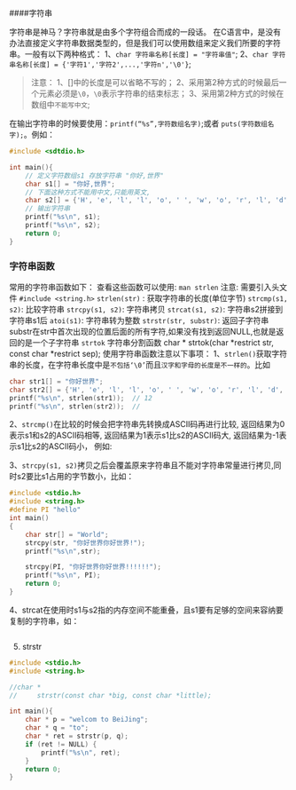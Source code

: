 ####字符串

字符串是神马？字符串就是由多个字符组合而成的一段话。
在C语言中，是没有办法直接定义字符串数据类型的，但是我们可以使用数组来定义我们所要的字符串。一般有以下两种格式：
1、`char 字符串名称[长度] = "字符串值"`;
2、`char 字符串名称[长度] = {'字符1','字符2',...,'字符n','\0'}`;

> 注意：
> 1、[]中的长度是可以省略不写的；
> 2、采用第2种方式的时候最后一个元素必须是`\0`，`\0`表示字符串的结束标志；
> 3、采用第2种方式的时候在数组中`不能写中文`;

在输出字符串的时候要使用：`printf(“%s”,字符数组名字)`;或者 `puts(字符数组名字);`。例如：
```c
#include <sdtdio.h>

int main(){
    // 定义字符数组s1 存放字符串 "你好,世界"
    char s1[] = "你好,世界";
    // 下面这种方式不能用中文,只能用英文,
    char s2[] = {'H', 'e', 'l', 'l', 'o', ' ', 'w', 'o', 'r', 'l', 'd','\0'};
    // 输出字符串
    printf("%s\n", s1);
    printf("%s\n", s2);
    return 0;
}
```

### 字符串函数
常用的字符串函数如下：
查看这些函数可以使用: `man strlen`
注意: 需要引入头文件 `#include <string.h>`
`strlen(str)` : 获取字符串的长度(单位字节) 
`strcmp(s1, s2)`: 比较字符串
`strcpy(s1, s2)`: 字符串拷贝
`strcat(s1, s2)`: 字符串s2拼接到字符串s1后
`atoi(s1)`: 字符串转为整数
`strstr(str, substr)`: 返回子字符串substr在str中首次出现的位置后面的所有字符,如果没有找到返回NULL,也就是返回的是一个子字符串
`strtok` 字符串分割函数
char *
     strtok(char *restrict str, const char *restrict sep);
使用字符串函数注意以下事项：
1、`strlen()`获取字符串的长度，在字符串长度中是`不包括‘\0’`而且`汉字和字母的长度是不一样的`。比如
```c
char str1[] = "你好世界";
char str2[] = {'H', 'e', 'l', 'l', 'o', ' ', 'w', 'o', 'r', 'l', 'd', '\0'};
printf("%s\n", strlen(str1));  // 12
printf("%s\n", strlen(str2));  // 
```

2、`strcmp()`在比较的时候会把字符串先转换成ASCII码再进行比较,
返回结果为0表示s1和s2的ASCII码相等,
返回结果为1表示s1比s2的ASCII码大,
返回结果为-1表示s1比s2的ASCII码小，
例如:

3、`strcpy(s1, s2)`拷贝之后会覆盖原来字符串且不能对字符串常量进行拷贝,同时s2要比s1占用的字节数小，比如：

```c
#include <stdio.h>
#include <string.h>
#define PI "hello"
int main()
{
    char str[] = "World";
    strcpy(str, "你好世界你好世界!");
    printf("%s\n",str);

    strcpy(PI, "你好世界你好世界!!!!!!");
    printf("%s\n", PI);
    return 0;    
}
```

4、strcat在使用时s1与s2指的内存空间不能重叠，且s1要有足够的空间来容纳要复制的字符串，如：
```

```

5. strstr
```c
#include <stdio.h>
#include <string.h>

//char *
//     strstr(const char *big, const char *little);

int main(){
    char * p = "welcom to BeiJing";
    char * q = "to";
    char * ret = strstr(p, q);
    if (ret != NULL) {
        printf("%s\n", ret);
    }
    return 0;
}
```


